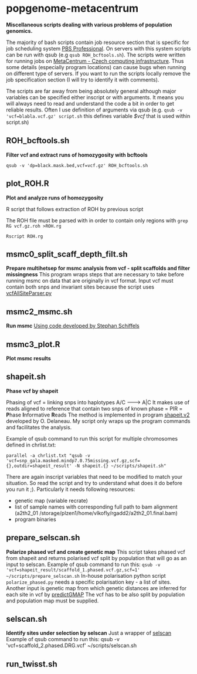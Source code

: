 # popgenome-metacentrum

**Miscellaneous scripts dealing with various problems of population genomics.**


The majority of bash scripts contain job resource section that is specific for job scheduling system [PBS Professional](https://www.pbsworks.com/SupportGT.aspx?d=PBS-Professional,-Documentation).
On servers with this system scripts can be run with qsub (e.g `qsub ROH_bcftools.sh`).
The scripts were written for running jobs on [MetaCentrum - Czech computing infrastructure](https://metavo.metacentrum.cz/en/about/index.html).
Thus some details (especially program locations) can cause bugs when running on different type of servers. 
If you want to run the scripts locally remove the job specification section (I will try to identify it with comments).


The scripts are far away from being absolutely general although major variables can be specified either inscript or with arguments.
It means you will always need to read and understand the code a bit in order to get reliable results.
Often I use definition of arguments via qsub (e.g. `qsub -v 'vcf=blabla.vcf.gz' script.sh` this defines variable *$vcf* that is used within script.sh)


## ROH_bcftools.sh 
**Filter vcf and extract runs of homozygosity with bcftools**

`qsub -v 'dp=black.mask.bed,vcf=vcf.gz' ROH_bcftools.sh`

## plot_ROH.R 
**Plot and analyze runs of homozygosity**

R script that follows extraction of ROH by previous script

The ROH file must be parsed with in order to contain only regions with `grep RG vcf.gz.roh >ROH.rg`
 
`Rscript ROH.rg`

## msmc0_split_scaff_depth_filt.sh
**Prepare multihetsep for msmc analysis from vcf - split scaffolds and filter missingness**
This program wraps steps that are necessary to take before running msmc on data that are originally in vcf format.
Input vcf must contain both snps and invariant sites because the script uses [vcfAllSiteParser.py](https://github.com/stschiff/msmc-tools)

## msmc2_msmc.sh
**Run msmc**
[Using code developed by Stephan Schiffels](https://github.com/stschiff/msmc2)
## msmc3_plot.R
**Plot msmc results**

## shapeit.sh
**Phase vcf by shapeit**

Phasing of vcf = linking snps into haplotypes A/C ---> A|C 
It makes use of reads aligned to reference that contain two snps of known phase = PIR = **P**hase **I**nformative **R**eads
The method is implemented in program [shapeit.v2](https://mathgen.stats.ox.ac.uk/genetics_software/shapeit/shapeit.html) developed by O. Delaneau.
My script only wraps up the program commands and facilitates the analysis.   

Example of qsub command to run this script for multiple chromosomes defined in chrlist.txt:

`parallel -a chrlist.txt "qsub -v 'vcf=snp_gala.masked.mindp7.0.75missing.vcf.gz,scf={},outdir=shapeit_result' -N shapeit.{} ~/scripts/shapeit.sh"`

There are again inscript variables that need to be modified to match your situation. So read the script and try to understand what does it do before you run it ;).
Particularly it needs following resources:
- genetic map (variable recrate)
- list of sample names with corresponding full path to bam alignment (a2th2_01       /storage/plzen1/home/vlkofly/rgadd2/a2th2_01.final.bam)
- program binaries

## prepare_selscan.sh
**Polarize phased vcf and create genetic map**
This script takes phased vcf from shapeit and returns polarised vcf split by population that will go as an input to selscan.
Example of qsub command to run this:
`qsub -v 'vcf=shapeit_result/scaffold_1.phased.vcf.gz,scf=1' ~/scripts/prepare_selscan.sh`
In-house polarisation python script `polarize_phased.py` needs a specific polarisation key - a list of sites.
Another input is genetic map from which genetic distances are inferred for each site in vcf by [predictGMAP](https://github.com/szpiech/predictGMAP)
The vcf has to be also split by population and population map must be supplied.

## selscan.sh
**Identify sites under selection by selscan**
Just a wrapper of [selscan](https://github.com/szpiech/selscan)
Example of qsub command to run this:
qsub -v 'vcf=scaffold_2.phased.DRG.vcf' ~/scripts/selscan.sh


## run_twisst.sh

